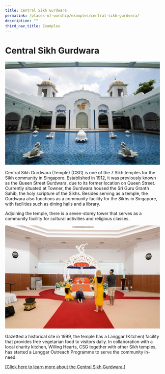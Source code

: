 ```yaml
---
title: Central Sikh Gurdwara
permalink: /places-of-worship/examples/central-sikh-gurdwara/
description: ""
third_nav_title: Examples
---
```

# Central Sikh Gurdwara
![](/images/Places%20of%20Worship/photo_central%20sikh%20gurdwara%202.jpg)

Central Sikh Gurdwara (Temple) (CSG) is one of the 7 Sikh temples for the Sikh community in Singapore. Established in 1912, it was previously known as the Queen Street Gurdwara, due to its former location on Queen Street. Currently situated at Towner, the Gurdwara housed the Sri Guru Granth Sahib, the holy scripture of the Sikhs. Besides serving as a temple, the Gurdwara also functions as a community facility for the Sikhs in Singapore, with facilities such as dining halls and a library.

Adjoining the temple, there is a seven-storey tower that serves as a community facility for cultural activities and religious classes.

![](/images/Places%20of%20Worship/photo_central%20sikh%20gurdwara%205.jpg)

Gazetted a historical site in 1999, the temple has a Langgar (Kitchen) facility that provides free vegetarian food to visitors daily. In collaboration with a local charity kitchen, Willing Hearts, CSG together with other Sikh temples, has started a Langgar Outreach Programme to serve the community in-need.

<a href="https://sikhs.org.sg/about-cst/" target="_blank">[Click here to learn more about the Central Sikh Gurdwara.]</a>